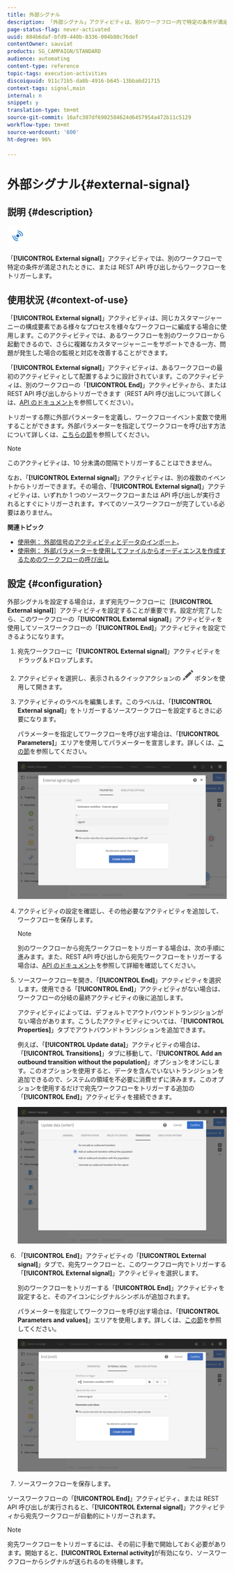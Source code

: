 ```yaml
---
title: 外部シグナル
description: 「外部シグナル」アクティビティは、別のワークフロー内で特定の条件が満足された場合にワークフローの実行をトリガーします。
page-status-flag: never-activated
uuid: 884b6daf-bfd9-440b-8336-004b80c76def
contentOwner: sauviat
products: SG_CAMPAIGN/STANDARD
audience: automating
content-type: reference
topic-tags: execution-activities
discoiquuid: 911c71b5-da8b-4916-b645-13bba6d21715
context-tags: signal,main
internal: n
snippet: y
translation-type: tm+mt
source-git-commit: 16afc307df6902584624d6457954a472b11c5129
workflow-type: tm+mt
source-wordcount: '600'
ht-degree: 96%

---
```



# 外部シグナル{#external-signal}

## 説明 {#description}

![](assets/signal.png)

「**[!UICONTROL External signal]**」アクティビティでは、別のワークフローで特定の条件が満足されたときに、または REST API 呼び出しからワークフローをトリガーします。

## 使用状況 {#context-of-use}

「**[!UICONTROL External signal]**」アクティビティは、同じカスタマージャーニーの構成要素である様々なプロセスを様々なワークフローに編成する場合に使用します。このアクティビティでは、あるワークフローを別のワークフローから起動できるので、さらに複雑なカスタマージャーニーをサポートできる一方、問題が発生した場合の監視と対応を改善することができます。

「**[!UICONTROL External signal]**」アクティビティは、あるワークフローの最初のアクティビティとして配置するように設計されています。このアクティビティは、別のワークフローの「**[!UICONTROL End]**」アクティビティから、または REST API 呼び出しからトリガーできます（REST API 呼び出しについて詳しくは、[API のドキュメント](../../api/using/triggering-a-signal-activity.md)を参照してください）。

トリガーする際に外部パラメーターを定義し、ワークフローイベント変数で使用することができます。外部パラメーターを指定してワークフローを呼び出す方法について詳しくは、[こちらの節](../../automating/using/calling-a-workflow-with-external-parameters.md)を参照してください。

>[!NOTE]
>
>このアクティビティは、10 分未満の間隔でトリガーすることはできません。

なお、「**[!UICONTROL External signal]**」アクティビティは、別の複数のイベントからトリガーできます。その場合、「**[!UICONTROL External signal]**」アクティビティは、いずれか 1 つのソースワークフローまたは API 呼び出しが実行されるとすぐにトリガーされます。すべてのソースワークフローが完了している必要はありません。

**関連トピック**

* [使用例： 外部信号のアクティビティとデータのインポート](../../automating/using/external-signal-data-import.md)。
* [使用例： 外部パラメーターを使用してファイルからオーディエンスを作成するためのワークフローの呼び出し](../../automating/using/calling-a-workflow-with-external-parameters.md#use-case)

## 設定 {#configuration}

外部シグナルを設定する場合は，まず宛先ワークフローに［**[!UICONTROL External signal]**］アクティビティを設定することが重要です。設定が完了したら、このワークフローの「**[!UICONTROL External signal]**」アクティビティを使用してソースワークフローの「**[!UICONTROL End]**」アクティビティを設定できるようになります。

1. 宛先ワークフローに「**[!UICONTROL External signal]**」アクティビティをドラッグ＆ドロップします。
1. アクティビティを選択し、表示されるクイックアクションの ![](assets/edit_darkgrey-24px.png) ボタンを使用して開きます。
1. アクティビティのラベルを編集します。このラベルは、「**[!UICONTROL External signal]**」をトリガーするソースワークフローを設定するときに必要になります。

   パラメーターを指定してワークフローを呼び出す場合は、「**[!UICONTROL Parameters]**」エリアを使用してパラメーターを宣言します。詳しくは、[この節](../../automating/using/calling-a-workflow-with-external-parameters.md#declaring-the-parameters-in-the-external-signal-activity)を参照してください。

   ![](assets/external_signal_configuration.png)

1. アクティビティの設定を確認し、その他必要なアクティビティを追加して、ワークフローを保存します。

   >[!NOTE]
   >
   >別のワークフローから宛先ワークフローをトリガーする場合は、次の手順に進みます。また、REST API 呼び出しから宛先ワークフローをトリガーする場合は、[API のドキュメント](../../api/using/triggering-a-signal-activity.md)を参照して詳細を確認してください。

1. ソースワークフローを開き、「**[!UICONTROL End]**」アクティビティを選択します。使用できる「**[!UICONTROL End]**」アクティビティがない場合は、ワークフローの分岐の最終アクティビティの後に追加します。

   アクティビティによっては、デフォルトでアウトバウンドトランジションがない場合があります。こうしたアクティビティについては、「**[!UICONTROL Properties]**」タブでアウトバウンドトランジションを追加できます。

   例えば、「**[!UICONTROL Update data]**」アクティビティの場合は、「**[!UICONTROL Transitions]**」タブに移動して、「**[!UICONTROL Add an outbound transition without the population]**」オプションをオンにします。このオプションを使用すると、データを含んでいないトランジションを追加できるので、システムの領域を不必要に消費せずに済みます。このオプションを使用するだけで宛先ワークフローをトリガーする追加の「**[!UICONTROL End]**」アクティビティを接続できます。

   ![](assets/external_signal_empty_transition.png)

1. 「**[!UICONTROL End]**」アクティビティの「**[!UICONTROL External signal]**」タブで、宛先ワークフローと、このワークフロー内でトリガーする「**[!UICONTROL External signal]**」アクティビティを選択します。

   別のワークフローをトリガーする「**[!UICONTROL End]**」アクティビティを設定すると、そのアイコンにシグナルシンボルが追加されます。

   パラメーターを指定してワークフローを呼び出す場合は、「**[!UICONTROL Parameters and values]**」エリアを使用します。詳しくは、[この節](../../automating/using/calling-a-workflow-with-external-parameters.md#defining-the-parameters-when-calling-the-workflow)を参照してください。

   ![](assets/external_signal_end.png)

1. ソースワークフローを保存します。

ソースワークフローの「**[!UICONTROL End]**」アクティビティ、または REST API 呼び出しが実行されると、「**[!UICONTROL External signal]**」アクティビティから宛先ワークフローが自動的にトリガーされます。

>[!NOTE]
>
>宛先ワークフローをトリガーするには、その前に手動で開始しておく必要があります。開始すると、**[!UICONTROL External activity]**&#x200B;が有効になり、ソースワークフローからシグナルが送られるのを待機します。
